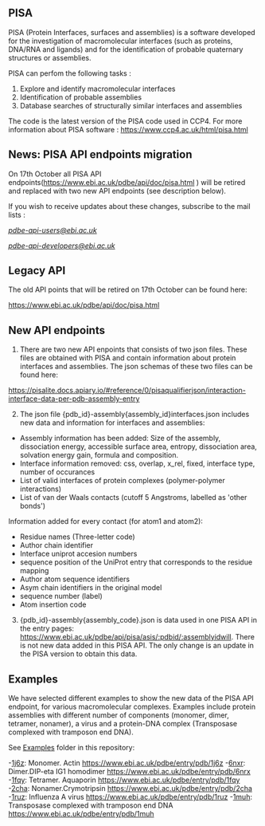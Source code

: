 ## PISA
PISA (Protein Interfaces, surfaces and assemblies) is a software developed for the investigation of macromolecular interfaces (such as proteins, DNA/RNA and ligands) and for the identification of probable quaternary structures or assemblies. 

PISA can perfom the following tasks :

1. Explore and identify macromolecular interfaces 
2. Identification of probable assemblies
3. Database searches of structurally similar interfaces and assemblies

The code is the latest version of the PISA code used in CCP4. For more information about PISA software :
https://www.ccp4.ac.uk/html/pisa.html

## News: PISA API endpoints migration

On 17th October all PISA API endpoints(https://www.ebi.ac.uk/pdbe/api/doc/pisa.html ) will be retired and replaced with two new API endpoints (see description below).

If you wish to receive updates about these changes, subscribe to the mail lists :

*pdbe-api-users@ebi.ac.uk*

*pdbe-api-developers@ebi.ac.uk* 

## Legacy API

The old API points that will be retired on 17th October can be found here:

https://www.ebi.ac.uk/pdbe/api/doc/pisa.html

## New API endpoints

1. There are two new API enpoints that consists of two json files. These files are obtained with PISA and contain information about protein interfaces and assemblies. The json schemas of these two files can be found here: 

https://pisalite.docs.apiary.io/#reference/0/pisaqualifierjson/interaction-interface-data-per-pdb-assembly-entry

2. The json file {pdb_id}-assembly{assembly_id}interfaces.json includes new data and information for interfaces and assemblies:
- Assembly information has been added: Size of the assembly, dissociation energy, accessible surface area, entropy, dissociation area, solvation energy  gain, formula and composition.
- Interface information removed: css, overlap, x_rel, fixed, interface type, number of occurances
- List of valid interfaces of protein complexes (polymer-polymer interactions) 
- List of van der Waals contacts (cutoff 5 Angstroms, labelled as 'other bonds')

Information added for every contact (for atom1 and atom2):

- Residue names (Three-letter code)
- Author chain identifier
- Interface uniprot accesion numbers
- sequence position of the UniProt entry that corresponds to the residue mapping 
- Author atom sequence identifiers 
- Asym chain identifiers in the original model 
- sequence number (label)
- Atom insertion code

3. {pdb_id}-assembly{assembly_code}.json is data used in one PISA API in the entry pages: https://www.ebi.ac.uk/pdbe/api/pisa/asis/:pdbid/:assemblyidwill. There is not new data added in this PISA API.  The only change is an update in the PISA version to obtain this data.

## Examples 

We have selected different examples to show the new data of the PISA API endpoint, for various macromolecular complexes. Examples include protein assemblies with different number of components (monomer, dimer, tetramer, nonamer), a virus and a protein-DNA complex (Transposase complexed with tramposon end DNA). 

See [Examples](https://github.com/PDBe-KB/pdbe-pisa-json/examples) folder in this repository:

-[1j6z](): Monomer.  Actin   https://www.ebi.ac.uk/pdbe/entry/pdb/1j6z
-[6nxr](): Dimer.DIP-eta IG1 homodimer https://www.ebi.ac.uk/pdbe/entry/pdb/6nrx
-[1fqy](): Tetramer. Aquaporin https://www.ebi.ac.uk/pdbe/entry/pdb/1fqy
-[2cha](): Nonamer.Crymotripsin https://www.ebi.ac.uk/pdbe/entry/pdb/2cha
-[1ruz](): Influenza A virus https://www.ebi.ac.uk/pdbe/entry/pdb/1ruz
-[1muh](): Transposase complexed with tramposon end DNA https://www.ebi.ac.uk/pdbe/entry/pdb/1muh

